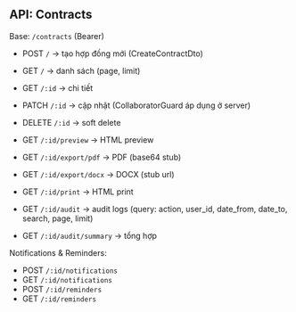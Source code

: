 ## API: Contracts

Base: `/contracts` (Bearer)

- POST `/` → tạo hợp đồng mới (CreateContractDto)
- GET `/` → danh sách (page, limit)
- GET `/:id` → chi tiết
- PATCH `/:id` → cập nhật (CollaboratorGuard áp dụng ở server)
- DELETE `/:id` → soft delete

- GET `/:id/preview` → HTML preview
- GET `/:id/export/pdf` → PDF (base64 stub)
- GET `/:id/export/docx` → DOCX (stub url)
- GET `/:id/print` → HTML print

- GET `/:id/audit` → audit logs (query: action, user_id, date_from, date_to, search, page, limit)
- GET `/:id/audit/summary` → tổng hợp

Notifications & Reminders:
- POST `/:id/notifications`
- GET `/:id/notifications`
- POST `/:id/reminders`
- GET `/:id/reminders`
